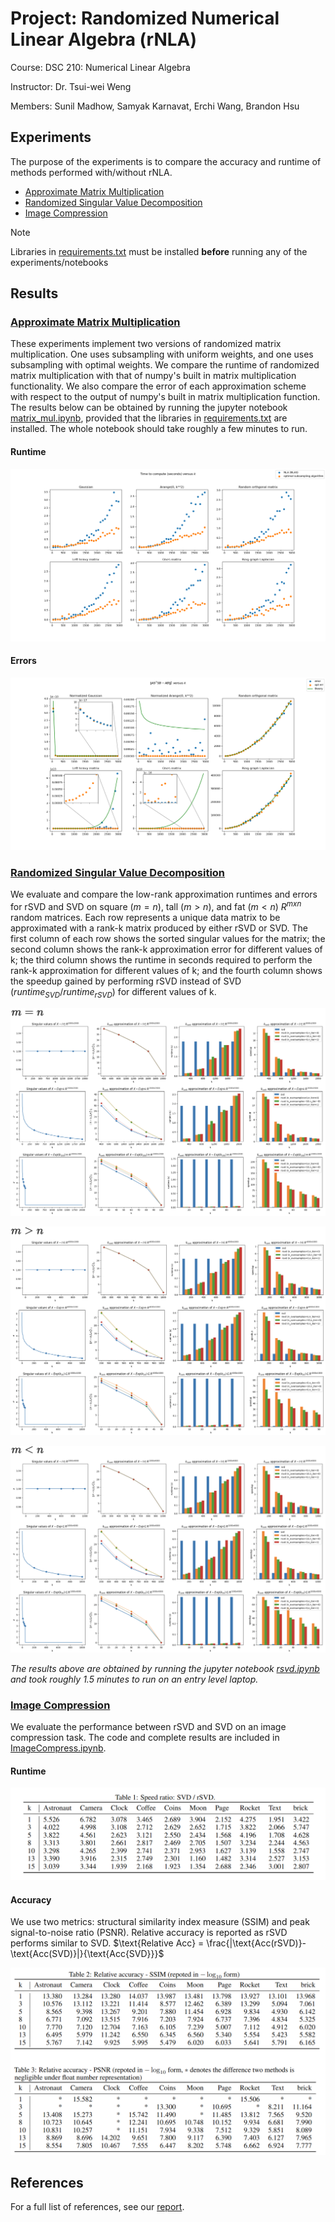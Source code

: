 # Project: Randomized Numerical Linear Algebra (rNLA)

Course: DSC 210: Numerical Linear Algebra

Instructor: Dr. Tsui-wei Weng

Members: Sunil Madhow, Samyak Karnavat, Erchi Wang, Brandon Hsu

## Experiments

The purpose of the experiments is to compare the accuracy and runtime of methods performed with/without rNLA.

- [Approximate Matrix Multiplication](matrix_mul.ipynb)
- [Randomized Singular Value Decomposition](rsvd.ipynb)
- [Image Compression](ImageCompress.ipynb)

> [!NOTE]
> Libraries in [requirements.txt](requirements.txt) must be installed __before__ running any of the experiments/notebooks


## Results

### [Approximate Matrix Multiplication](matrix_mul.ipynb)

These experiments implement two versions of randomized matrix multiplication. One uses subsampling with uniform weights, and one uses subsampling with optimal weights. We compare the runtime of randomized matrix multiplication with that of numpy's built in matrix multiplication functionality. We also compare the error of each approximation scheme with respect to the output of numpy's built in matrix multiplication function. The results below can be obtained by running the jupyter notebook [matrix_mul.ipynb](matrix_mul.ipynb), provided that the libraries in [requirements.txt](requirements.txt) are installed. The whole notebook should take roughly a few minutes to run.

#### Runtime

![Mat mul runtimes](https://github.com/bhdsc/rNLA/blob/main/visualizations/exp1_times.png)

#### Errors

![Mat mul errors](https://github.com/bhdsc/rNLA/blob/main/visualizations/exp1_errors.png)


### [Randomized Singular Value Decomposition](rsvd.ipynb)

We evaluate and compare the low-rank approximation runtimes and errors for rSVD and SVD on square ($m=n$), tall ($m>n$), and fat ($m<n$) $R^{mxn}$ random matrices. Each row represents a unique data matrix to be approximated with a rank-k matrix produced by either rSVD or SVD. The first column of each row shows the sorted singular values for the matrix; the second column shows the rank-k approximation error for different values of k; the third column shows the runtime in seconds required to perform the rank-k approximation for different values of k; and the fourth column shows the speedup gained by performing rSVD instead of SVD ($runtime_{SVD} / runtime_{rSVD}$) for different values of k.

![m=n](https://github.com/bhdsc/rNLA/blob/main/visualizations/exp2_m=n.png)

![m>n](https://github.com/bhdsc/rNLA/blob/main/visualizations/exp2_m>n.png)

![m<n](https://github.com/bhdsc/rNLA/blob/main/visualizations/exp2_m<n.png)

_The results above are obtained by running the jupyter notebook [rsvd.ipynb](rsvd.ipynb) and took roughly 1.5 minutes to run on an entry level laptop._

### [Image Compression](ImageCompress.ipynb)

We evaluate the performance between rSVD and SVD on an image compression task. The code and complete results are included in [ImageCompress.ipynb](ImageCompress.ipynb).

#### Runtime

![Img_compress runtimes](https://github.com/bhdsc/rNLA/blob/main/visualizations/exp3_time.png)

#### Accuracy

We use two metrics: structural similarity index measure (SSIM) and peak signal-to-noise ratio (PSNR). Relative accuracy is reported as rSVD performs similar to SVD. 
$`\text{Relative Acc} = \frac{|\text{Acc(rSVD)}-\text{Acc(SVD)}|}{\text{Acc{SVD}}}`$

![Img_compress accuracies](https://github.com/bhdsc/rNLA/blob/main/visualizations/exp3_acc.png)

## References

For a full list of references, see our [report](README.md).
